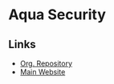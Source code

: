 # Aqua Security

## Links

- [Org. Repository](https://github.com/aquasecurity)
- [Main Website](https://aquasec.com)
